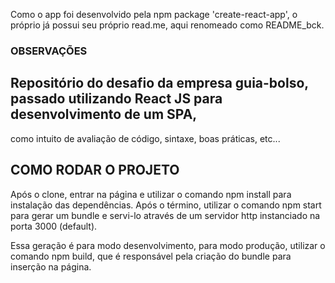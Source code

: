 Como o app foi desenvolvido pela npm package 'create-react-app', o próprio já possui 
seu próprio read.me, aqui renomeado como README_bck.

### OBSERVAÇÕES 

## Repositório do desafio da empresa guia-bolso, passado utilizando React JS para desenvolvimento de um SPA,
como intuito de avaliação de código, sintaxe, boas práticas, etc...

## COMO RODAR O PROJETO

Após o clone, entrar na página e utilizar o comando npm install para instalação das dependências. Após o término, utilizar 
o comando npm start para gerar um bundle e servi-lo através de um servidor http instanciado na porta 3000 (default).

Essa geração é para modo desenvolvimento, para modo produção, utilizar o comando npm build, que é responsável pela criação
do bundle para inserção na página.

